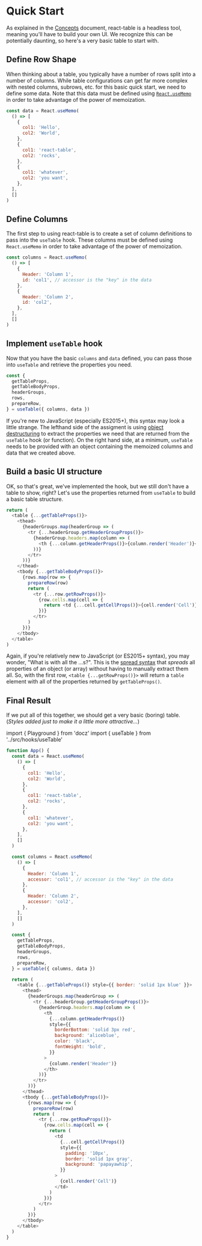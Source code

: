 # Quick Start

As explained in the [Concepts](./concepts.md) document, react-table is a headless tool, meaning you'll have to build your own UI. We recognize this can be potentially daunting, so here's a very basic table to start with.

## Define Row Shape

When thinking about a table, you typically have a number of rows split into a number of columns. While table configurations can get far more complex with nested columns, subrows, etc. for this basic quick start, we need to define some data. Note that this data must be defined using [`React.useMemo`](https://reactjs.org/docs/hooks-reference.html#usememo) in order to take advantage of the power of memoization.

```js
const data = React.useMemo(
  () => [
    {
      col1: 'Hello',
      col2: 'World',
    },
    {
      col1: 'react-table',
      col2: 'rocks',
    },
    {
      col1: 'whatever',
      col2: 'you want',
    },
  ],
  []
)
```

## Define Columns

The first step to using react-table is to create a set of column definitions to pass into the `useTable` hook. These columns must be defined using `React.useMemo` in order to take advantage of the power of memoization.

```js
const columns = React.useMemo(
  () => [
    {
      Header: 'Column 1',
      id: 'col1', // accessor is the "key" in the data
    },
    {
      Header: 'Column 2',
      id: 'col2',
    },
  ],
  []
)
```

## Implement `useTable` hook

Now that you have the basic `columns` and `data` defined, you can pass those into `useTable` and retrieve the properties you need.

```js
const {
  getTableProps,
  getTableBodyProps,
  headerGroups,
  rows,
  prepareRow,
} = useTable({ columns, data })
```

If you're new to JavaScript (especially ES2015+), this syntax may look a little strange. The lefthand side of the assigment is using [object destructuring](https://developer.mozilla.org/en-US/docs/Web/JavaScript/Reference/Operators/Destructuring_assignment) to extract the properties we need that are returned from the `useTable` hook (or function). On the right hand side, at a minimum, `useTable` needs to be provided with an object containing the memoized columns and data that we created above.

## Build a basic UI structure

OK, so that's great, we've implemented the hook, but we still don't have a table to show, right? Let's use the properties returned from `useTable` to build a basic table structure.

```js
return (
  <table {...getTableProps()}>
    <thead>
      {headerGroups.map(headerGroup => (
        <tr {...headerGroup.getHeaderGroupProps()}>
          {headerGroup.headers.map(column => (
            <th {...column.getHeaderProps()}>{column.render('Header')}</th>
          ))}
        </tr>
      ))}
    </thead>
    <tbody {...getTableBodyProps()}>
      {rows.map(row => {
        prepareRow(row)
        return (
          <tr {...row.getRowProps()}>
            {row.cells.map(cell => {
              return <td {...cell.getCellProps()}>{cell.render('Cell')}</td>
            })}
          </tr>
        )
      })}
    </tbody>
  </table>
)
```

Again, if you're relatively new to JavaScript (or ES2015+ syntax), you may wonder, "What is with all the ...s?". This is the [spread syntax](https://developer.mozilla.org/en-US/docs/Web/JavaScript/Reference/Operators/Spread_syntax) that _spreads_ all properties of an object (or array) without having to manually extract them all. So, with the first row, `<table {...getRowProps()}>` will return a `table` element with all of the properties returned by `getTableProps()`.

## Final Result

If we put all of this together, we should get a very basic (boring) table. (_Styles added just to make it a little more attractive..._)

import { Playground } from 'docz'
import { useTable } from '../src/hooks/useTable'

```js
function App() {
  const data = React.useMemo(
    () => [
      {
        col1: 'Hello',
        col2: 'World',
      },
      {
        col1: 'react-table',
        col2: 'rocks',
      },
      {
        col1: 'whatever',
        col2: 'you want',
      },
    ],
    []
  )

  const columns = React.useMemo(
    () => [
      {
        Header: 'Column 1',
        accessor: 'col1', // accessor is the "key" in the data
      },
      {
        Header: 'Column 2',
        accessor: 'col2',
      },
    ],
    []
  )

  const {
    getTableProps,
    getTableBodyProps,
    headerGroups,
    rows,
    prepareRow,
  } = useTable({ columns, data })

  return (
    <table {...getTableProps()} style={{ border: 'solid 1px blue' }}>
      <thead>
        {headerGroups.map(headerGroup => (
          <tr {...headerGroup.getHeaderGroupProps()}>
            {headerGroup.headers.map(column => (
              <th
                {...column.getHeaderProps()}
                style={{
                  borderBottom: 'solid 3px red',
                  background: 'aliceblue',
                  color: 'black',
                  fontWeight: 'bold',
                }}
              >
                {column.render('Header')}
              </th>
            ))}
          </tr>
        ))}
      </thead>
      <tbody {...getTableBodyProps()}>
        {rows.map(row => {
          prepareRow(row)
          return (
            <tr {...row.getRowProps()}>
              {row.cells.map(cell => {
                return (
                  <td
                    {...cell.getCellProps()}
                    style={{
                      padding: '10px',
                      border: 'solid 1px gray',
                      background: 'papayawhip',
                    }}
                  >
                    {cell.render('Cell')}
                  </td>
                )
              })}
            </tr>
          )
        })}
      </tbody>
    </table>
  )
}
```
